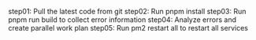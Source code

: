 step01: Pull the latest code from git
step02: Run pnpm install
step03: Run pnpm run build to collect error information
step04: Analyze errors and create parallel work plan
step05: Run pm2 restart all to restart all services